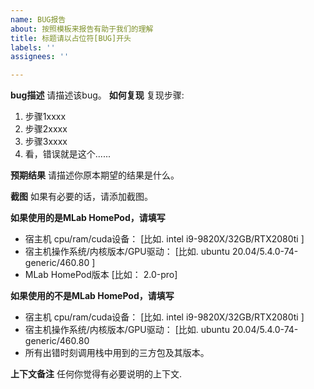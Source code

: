 ```yaml
---
name: BUG报告
about: 按照模板来报告有助于我们的理解
title: 标题请以占位符[BUG]开头
labels: ''
assignees: ''

---
```


**bug描述**
请描述该bug。
**如何复现**
复现步骤:
1. 步骤1xxxx
2. 步骤2xxxx
3. 步骤3xxxx
4. 看，错误就是这个......

**预期结果**
请描述你原本期望的结果是什么。

**截图**
如果有必要的话，请添加截图。

**如果使用的是MLab HomePod，请填写**
 - 宿主机 cpu/ram/cuda设备： [比如. intel i9-9820X/32GB/RTX2080ti ]
 - 宿主机操作系统/内核版本/GPU驱动： [比如. ubuntu 20.04/5.4.0-74-generic/460.80 ]
 - MLab HomePod版本 [比如： 2.0-pro]

**如果使用的不是MLab HomePod，请填写**
 - 宿主机 cpu/ram/cuda设备： [比如. intel i9-9820X/32GB/RTX2080ti ]
 - 宿主机操作系统/内核版本/GPU驱动： [比如. ubuntu 20.04/5.4.0-74-generic/460.80 
 - 所有出错时刻调用栈中用到的三方包及其版本。

**上下文备注**
任何你觉得有必要说明的上下文.
